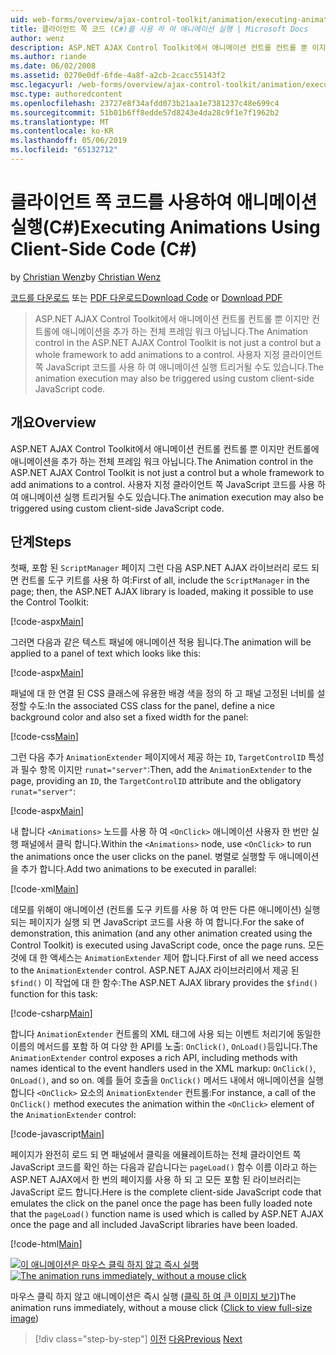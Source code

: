 ```yaml
---
uid: web-forms/overview/ajax-control-toolkit/animation/executing-animations-using-client-side-code-cs
title: 클라이언트 쪽 코드 (C#)를 사용 하 여 애니메이션 실행 | Microsoft Docs
author: wenz
description: ASP.NET AJAX Control Toolkit에서 애니메이션 컨트롤 컨트롤 뿐 이지만 컨트롤에 애니메이션을 추가 하는 전체 프레임 워크 아닙니다. 애니메이션을 실행 하는 중...
ms.author: riande
ms.date: 06/02/2008
ms.assetid: 0270e0df-6fde-4a8f-a2cb-2cacc55143f2
msc.legacyurl: /web-forms/overview/ajax-control-toolkit/animation/executing-animations-using-client-side-code-cs
msc.type: authoredcontent
ms.openlocfilehash: 23727e8f34afdd073b21aa1e7381237c48e699c4
ms.sourcegitcommit: 51b01b6ff8edde57d8243e4da28c9f1e7f1962b2
ms.translationtype: MT
ms.contentlocale: ko-KR
ms.lasthandoff: 05/06/2019
ms.locfileid: "65132712"
---
```

# <a name="executing-animations-using-client-side-code-c"></a><span data-ttu-id="bc670-104">클라이언트 쪽 코드를 사용하여 애니메이션 실행(C#)</span><span class="sxs-lookup"><span data-stu-id="bc670-104">Executing Animations Using Client-Side Code (C#)</span></span>

<span data-ttu-id="bc670-105">by [Christian Wenz](https://github.com/wenz)</span><span class="sxs-lookup"><span data-stu-id="bc670-105">by [Christian Wenz](https://github.com/wenz)</span></span>

<span data-ttu-id="bc670-106">[코드를 다운로드](http://download.microsoft.com/download/f/9/a/f9a26acd-8df4-4484-8a18-199e4598f411/Animation10.cs.zip) 또는 [PDF 다운로드](http://download.microsoft.com/download/6/7/1/6718d452-ff89-4d3f-a90e-c74ec2d636a3/animation10CS.pdf)</span><span class="sxs-lookup"><span data-stu-id="bc670-106">[Download Code](http://download.microsoft.com/download/f/9/a/f9a26acd-8df4-4484-8a18-199e4598f411/Animation10.cs.zip) or [Download PDF](http://download.microsoft.com/download/6/7/1/6718d452-ff89-4d3f-a90e-c74ec2d636a3/animation10CS.pdf)</span></span>

> <span data-ttu-id="bc670-107">ASP.NET AJAX Control Toolkit에서 애니메이션 컨트롤 컨트롤 뿐 이지만 컨트롤에 애니메이션을 추가 하는 전체 프레임 워크 아닙니다.</span><span class="sxs-lookup"><span data-stu-id="bc670-107">The Animation control in the ASP.NET AJAX Control Toolkit is not just a control but a whole framework to add animations to a control.</span></span> <span data-ttu-id="bc670-108">사용자 지정 클라이언트 쪽 JavaScript 코드를 사용 하 여 애니메이션 실행 트리거될 수도 있습니다.</span><span class="sxs-lookup"><span data-stu-id="bc670-108">The animation execution may also be triggered using custom client-side JavaScript code.</span></span>

## <a name="overview"></a><span data-ttu-id="bc670-109">개요</span><span class="sxs-lookup"><span data-stu-id="bc670-109">Overview</span></span>

<span data-ttu-id="bc670-110">ASP.NET AJAX Control Toolkit에서 애니메이션 컨트롤 컨트롤 뿐 이지만 컨트롤에 애니메이션을 추가 하는 전체 프레임 워크 아닙니다.</span><span class="sxs-lookup"><span data-stu-id="bc670-110">The Animation control in the ASP.NET AJAX Control Toolkit is not just a control but a whole framework to add animations to a control.</span></span> <span data-ttu-id="bc670-111">사용자 지정 클라이언트 쪽 JavaScript 코드를 사용 하 여 애니메이션 실행 트리거될 수도 있습니다.</span><span class="sxs-lookup"><span data-stu-id="bc670-111">The animation execution may also be triggered using custom client-side JavaScript code.</span></span>

## <a name="steps"></a><span data-ttu-id="bc670-112">단계</span><span class="sxs-lookup"><span data-stu-id="bc670-112">Steps</span></span>

<span data-ttu-id="bc670-113">첫째, 포함 된 `ScriptManager` 페이지 그런 다음 ASP.NET AJAX 라이브러리 로드 되 면 컨트롤 도구 키트를 사용 하 여:</span><span class="sxs-lookup"><span data-stu-id="bc670-113">First of all, include the `ScriptManager` in the page; then, the ASP.NET AJAX library is loaded, making it possible to use the Control Toolkit:</span></span>

[!code-aspx[Main](executing-animations-using-client-side-code-cs/samples/sample1.aspx)]

<span data-ttu-id="bc670-114">그러면 다음과 같은 텍스트 패널에 애니메이션 적용 됩니다.</span><span class="sxs-lookup"><span data-stu-id="bc670-114">The animation will be applied to a panel of text which looks like this:</span></span>

[!code-aspx[Main](executing-animations-using-client-side-code-cs/samples/sample2.aspx)]

<span data-ttu-id="bc670-115">패널에 대 한 연결 된 CSS 클래스에 유용한 배경 색을 정의 하 고 패널 고정된 너비를 설정할 수도:</span><span class="sxs-lookup"><span data-stu-id="bc670-115">In the associated CSS class for the panel, define a nice background color and also set a fixed width for the panel:</span></span>

[!code-css[Main](executing-animations-using-client-side-code-cs/samples/sample3.css)]

<span data-ttu-id="bc670-116">그런 다음 추가 `AnimationExtender` 페이지에서 제공 하는 `ID`, `TargetControlID` 특성과 필수 항목 이지만 `runat="server"`:</span><span class="sxs-lookup"><span data-stu-id="bc670-116">Then, add the `AnimationExtender` to the page, providing an `ID`, the `TargetControlID` attribute and the obligatory `runat="server"`:</span></span>

[!code-aspx[Main](executing-animations-using-client-side-code-cs/samples/sample4.aspx)]

<span data-ttu-id="bc670-117">내 합니다 `<Animations>` 노드를 사용 하 여 `<OnClick>` 애니메이션 사용자 한 번만 실행 패널에서 클릭 합니다.</span><span class="sxs-lookup"><span data-stu-id="bc670-117">Within the `<Animations>` node, use `<OnClick>` to run the animations once the user clicks on the panel.</span></span> <span data-ttu-id="bc670-118">병렬로 실행할 두 애니메이션을 추가 합니다.</span><span class="sxs-lookup"><span data-stu-id="bc670-118">Add two animations to be executed in parallel:</span></span>

[!code-xml[Main](executing-animations-using-client-side-code-cs/samples/sample5.xml)]

<span data-ttu-id="bc670-119">데모를 위해이 애니메이션 (컨트롤 도구 키트를 사용 하 여 만든 다른 애니메이션) 실행 되는 페이지가 실행 되 면 JavaScript 코드를 사용 하 여 합니다.</span><span class="sxs-lookup"><span data-stu-id="bc670-119">For the sake of demonstration, this animation (and any other animation created using the Control Toolkit) is executed using JavaScript code, once the page runs.</span></span> <span data-ttu-id="bc670-120">모든 것에 대 한 액세스는 `AnimationExtender` 제어 합니다.</span><span class="sxs-lookup"><span data-stu-id="bc670-120">First of all we need access to the `AnimationExtender` control.</span></span> <span data-ttu-id="bc670-121">ASP.NET AJAX 라이브러리에서 제공 된 `$find()` 이 작업에 대 한 함수:</span><span class="sxs-lookup"><span data-stu-id="bc670-121">The ASP.NET AJAX library provides the `$find()` function for this task:</span></span>

[!code-csharp[Main](executing-animations-using-client-side-code-cs/samples/sample6.cs)]

<span data-ttu-id="bc670-122">합니다 `AnimationExtender` 컨트롤의 XML 태그에 사용 되는 이벤트 처리기에 동일한 이름의 메서드를 포함 하 여 다양 한 API를 노출: `OnClick()`, `OnLoad()`등입니다.</span><span class="sxs-lookup"><span data-stu-id="bc670-122">The `AnimationExtender` control exposes a rich API, including methods with names identical to the event handlers used in the XML markup: `OnClick()`, `OnLoad()`, and so on.</span></span> <span data-ttu-id="bc670-123">예를 들어 호출을 `OnClick()` 메서드 내에서 애니메이션을 실행 합니다 `<OnClick>` 요소의 `AnimationExtender` 컨트롤:</span><span class="sxs-lookup"><span data-stu-id="bc670-123">For instance, a call of the `OnClick()` method executes the animation within the `<OnClick>` element of the `AnimationExtender` control:</span></span>

[!code-javascript[Main](executing-animations-using-client-side-code-cs/samples/sample7.js)]

<span data-ttu-id="bc670-124">페이지가 완전히 로드 되 면 패널에서 클릭을 에뮬레이트하는 전체 클라이언트 쪽 JavaScript 코드를 확인 하는 다음과 같습니다는 `pageLoad()` 함수 이름 이라고 하는 ASP.NET AJAX에서 한 번의 페이지를 사용 하 되 고 모든 포함 된 라이브러리는 JavaScript 로드 합니다.</span><span class="sxs-lookup"><span data-stu-id="bc670-124">Here is the complete client-side JavaScript code that emulates the click on the panel once the page has been fully loaded note that the `pageLoad()` function name is used which is called by ASP.NET AJAX once the page and all included JavaScript libraries have been loaded.</span></span>

[!code-html[Main](executing-animations-using-client-side-code-cs/samples/sample8.html)]

<span data-ttu-id="bc670-125">[![이 애니메이션은 마우스 클릭 하지 않고 즉시 실행](executing-animations-using-client-side-code-cs/_static/image2.png)](executing-animations-using-client-side-code-cs/_static/image1.png)</span><span class="sxs-lookup"><span data-stu-id="bc670-125">[![The animation runs immediately, without a mouse click](executing-animations-using-client-side-code-cs/_static/image2.png)](executing-animations-using-client-side-code-cs/_static/image1.png)</span></span>

<span data-ttu-id="bc670-126">마우스 클릭 하지 않고 애니메이션은 즉시 실행 ([클릭 하 여 큰 이미지 보기](executing-animations-using-client-side-code-cs/_static/image3.png))</span><span class="sxs-lookup"><span data-stu-id="bc670-126">The animation runs immediately, without a mouse click ([Click to view full-size image](executing-animations-using-client-side-code-cs/_static/image3.png))</span></span>

> [!div class="step-by-step"]
> <span data-ttu-id="bc670-127">[이전](modifying-animations-from-the-server-side-cs.md)
> [다음](changing-an-animation-using-client-side-code-cs.md)</span><span class="sxs-lookup"><span data-stu-id="bc670-127">[Previous](modifying-animations-from-the-server-side-cs.md)
[Next](changing-an-animation-using-client-side-code-cs.md)</span></span>
